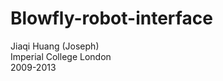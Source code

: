 Blowfly-robot-interface
=======================

Jiaqi Huang (Joseph)<br>
Imperial College London<br>
2009-2013<br>
